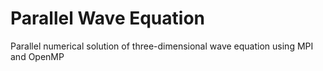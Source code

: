# Parallel Wave Equation

Parallel numerical solution of three-dimensional wave equation using MPI and OpenMP